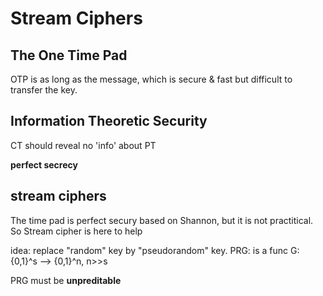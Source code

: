 
# Stream Ciphers

## The One Time Pad

OTP is as long as the message, which is secure & fast but difficult to transfer the key.

## Information Theoretic Security

CT should reveal no 'info' about PT

**perfect secrecy**

## stream ciphers

The time pad is perfect secury based on Shannon, but it is not practitical. So Stream cipher is here to help

idea: replace "random" key by "pseudorandom" key. PRG: is a func G:{0,1}^s --> {0,1}^n, n>>s

PRG must be **unpreditable**
